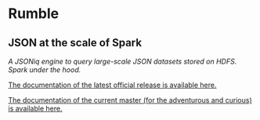 # Rumble

## JSON at the scale of Spark

*A JSONiq engine to query large-scale JSON datasets stored on HDFS. Spark under the hood.*

[The documentation of the latest official release is available here.](http://rumble.readthedocs.io/en/latest/)

[The documentation of the current master (for the adventurous and curious) is available here.](http://sparksoniq.readthedocs.io/en/latest/)

